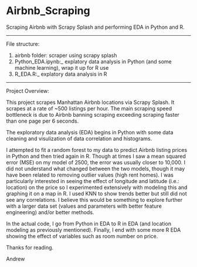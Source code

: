 # Airbnb_Scraping
Scraping Airbnb with Scrapy Splash and performing EDA in Python and R.

------------------

File structure:
1. airbnb folder: scraper using scrapy splash
2. Python_EDA.ipynb:_ explatory data analysis in Python (and some machine learning), wrap it up for R use
3. R_EDA.R:_ explatory data analysis in R

------------------

Project Overview:

This project scrapes Manhattan Airbnb locations via Scrapy Splash. It scrapes at a rate of ~500 listings per hour.
The main scraping speed bottleneck is due to Airbnb banning scraping exceeding scraping faster than one page per 6 seconds.

The exploratory data analysis (EDA) begins in Python with some data cleaning and visulization of data correlation and histograms. 

I attempted to fit a random forest to my data to predict Airbnb listing prices in Python and then tried again in R. Though at times I saw a mean squared error (MSE) on my model of 2500, the error was usually closer to 10,000. I did not understand what changed between the two models, though it may have been related to removing outlier values (high rent homes). I was particularly interested in seeing the effect of longitude and latitude (i.e.: location) on the price so I experimented extensively with modeling this and graphing it on a map in R. I used KNN to show trends better but still did not see any correlations. I believe this would be something to explore further with a larger data set (values and parameters with better feature engineering) and/or better methods.

In the actual code, I go from Python in EDA to R in EDA (and location modeling as previously mentioned). Finally, I end with some more R EDA showing the effect of variables such as room number on price.

Thanks for reading.

Andrew
